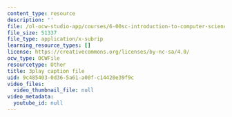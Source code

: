 ```yaml
---
content_type: resource
description: ''
file: /ol-ocw-studio-app/courses/6-00sc-introduction-to-computer-science-and-programming-spring-2011/9c4854030d365a61a00fc14420e39f9c_GmkRmETGghw.vtt
file_size: 51337
file_type: application/x-subrip
learning_resource_types: []
license: https://creativecommons.org/licenses/by-nc-sa/4.0/
ocw_type: OCWFile
resourcetype: Other
title: 3play caption file
uid: 9c485403-0d36-5a61-a00f-c14420e39f9c
video_files:
  video_thumbnail_file: null
video_metadata:
  youtube_id: null
---
```

